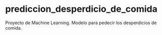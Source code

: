 # prediccion_desperdicio_de_comida
Proyecto de Machine Learning. Modelo para pedecir los desperdicios de comida.
